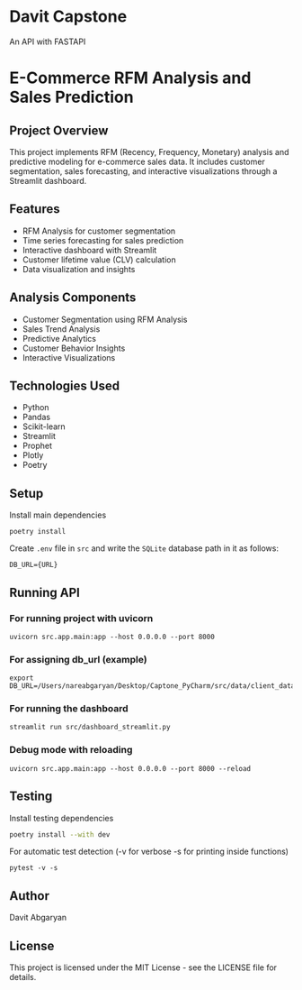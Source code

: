 #  Davit Capstone

An API with FASTAPI

# E-Commerce RFM Analysis and Sales Prediction
## Project Overview
This project implements RFM (Recency, Frequency, Monetary) analysis and predictive modeling for e-commerce sales data. It includes customer segmentation, sales forecasting, and interactive visualizations through a Streamlit dashboard.


## Features
- RFM Analysis for customer segmentation
- Time series forecasting for sales prediction
- Interactive dashboard with Streamlit
- Customer lifetime value (CLV) calculation
- Data visualization and insights

## Analysis Components
- Customer Segmentation using RFM Analysis
- Sales Trend Analysis
- Predictive Analytics
- Customer Behavior Insights
- Interactive Visualizations

## Technologies Used
- Python
- Pandas
- Scikit-learn
- Streamlit
- Prophet
- Plotly
- Poetry



## Setup
Install main dependencies

```shell
poetry install
```

Create `.env` file in `src` and write the `SQLite` database path in it as follows:
```
DB_URL={URL}
```

## Running API

### For running project with uvicorn

```shell
uvicorn src.app.main:app --host 0.0.0.0 --port 8000 
```

### For assigning db_url (example)

```shell
export DB_URL=/Users/nareabgaryan/Desktop/Captone_PyCharm/src/data/client_database.db
```

### For running the dashboard

```shell
streamlit run src/dashboard_streamlit.py
```
### Debug mode with reloading

```shell
uvicorn src.app.main:app --host 0.0.0.0 --port 8000 --reload
```



## Testing

Install testing dependencies

```bash
poetry install --with dev
```

For automatic test detection (-v for verbose -s for printing inside functions)

```shell
pytest -v -s 
```

## Author
Davit Abgaryan
## License
This project is licensed under the MIT License - see the LICENSE file for details.
